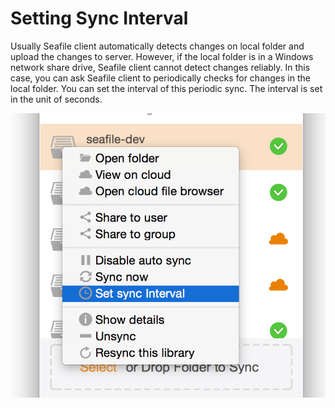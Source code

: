 # Setting Sync Interval

Usually Seafile client automatically detects changes on local folder and upload the changes to server. However, if the local folder is in a Windows network share drive, Seafile client cannot detect changes reliably. In this case, you can ask Seafile client to periodically checks for changes in the local folder. You can set the interval of this periodic sync. The interval is set in the unit of seconds.

![](./imgs/set-sync-interval.png)
